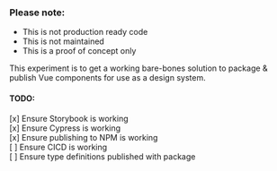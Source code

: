 ### Please note:

- This is not production ready code  
- This is not maintained  
- This is a proof of concept only

This experiment is to get a working bare-bones solution to package & publish Vue components for use as a design system.

#### TODO:

[x] Ensure Storybook is working  
[x] Ensure Cypress is working  
[x] Ensure publishing to NPM is working  
[ ] Ensure CICD is working  
[ ] Ensure type definitions published with package